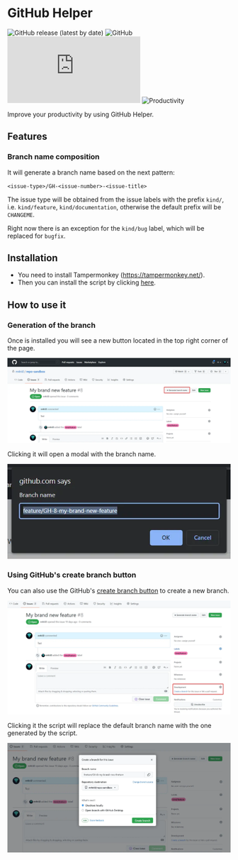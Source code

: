 # GitHub Helper
![GitHub release (latest by date)](https://img.shields.io/github/v/release/m4rii0/github-helper?color=green)
![GitHub](https://img.shields.io/github/license/m4rii0/github-helper)
![GitHub file size in bytes](https://img.shields.io/github/size/m4rii0/github-helper/src/helper.user.js)
![Productivity](https://img.shields.io/badge/Productivity-Over%209000-blue)

Improve your productivity by using GitHub Helper.

## Features
### Branch name composition

It will generate a branch name based on the next pattern:
```
<issue-type>/GH-<issue-number>-<issue-title>
```
The issue type will be obtained from the issue labels with the prefix `kind/`, i.e. `kind/feature`, `kind/documentation`, otherwise the default prefix will be `CHANGEME`.

Right now there is an exception for the `kind/bug` label, which will be replaced for `bugfix`.

## Installation

- You need to install Tampermonkey (https://tampermonkey.net/).
- Then you can install the script by clicking [here](https://raw.githubusercontent.com/m4rii0/github-helper/stable/src/helper.user.js).

## How to use it

### Generation of the branch

Once is installed you will see a new button located in the top right corner of the page.

![New button](docs/imgs/new-button.webp)

Clicking it will open a modal with the branch name.

![Modal](docs/imgs/modal-button.webp)

### Using GitHub's create branch button

You can also use the GitHub's [create branch button](https://docs.github.com/en/issues/tracking-your-work-with-issues/creating-a-branch-for-an-issue) to create a new branch.

![Github create branch button](docs/imgs/github-create-branch-button.webp)

Clicking it the script will replace the default branch name with the one generated by the script.

![Github create branch button](docs/imgs/github-modal-create-branch.webp)